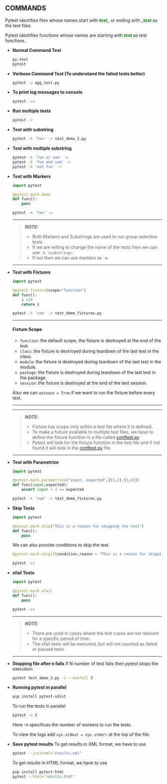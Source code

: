 ## COMMANDS

Pytest identifies files whose names start with <span style="color:green"><b><i>test_</i></b></span> or ending with <span style="color:green"><b><i>_test</i></b></span> as the test files.

Pytest identifies functions whose names are starting with <span style="color:green"><b><i>test</i></b></span> as test functions.

- **Normal Command Test**

  ```bash
  py.test
  pytest
  ```

- **Verbose Command Test (To understand the failed tests better)**

  ```bash
  pytest -v agg_test.py
  ```

- **To print log messages to console**

  ```bash
  pytest -sv
  ```

- **Run multiple tests**

  ```bash
  pytest -v
  ```

- **Test with substring**
  ```bash
  pytest -k 'fun' -v test_demo_2.py
  ```

- **Test with multiple substring**
  ```bash
  pytest -k 'fun or sum' -v
  pytest -k 'fun and sum' -v
  pytest -k 'not fun' -v
  ```

- **Test with Markers**
  ```python
  import pytest
  
  @pytest.mark.demo
  def func():
      pass
  ```
  ```bash
  pytest -m 'fun' -v
  ```

  ---
  > **_NOTE:_**
  > - Both Markers and Substrings are used to run group selective tests.
  > - If we are willing to change the name of the tests then we can use `-k <substring>`.
  > - If not then we can use markers as `-m`.

  ---

- **Test with Fixtures**
  
  ```python
  import pytest

  @pytest.fixture(scope="function")
  def func():
      i =20
      return i
  ```
 
  ```bash
  pytest -k 'sum' -v test_demo_fixtures.py
  ```
  
  ---
  #### **Fixture Scope**
  - `function`: the default scope, the fixture is destroyed at the end of the test.
  - `class`: the fixture is destroyed during teardown of the last test in the class.
  - `module`: the fixture is destroyed during teardown of the last test in the module.
  - `package`: the fixture is destroyed during teardown of the last test in the package.
  - `session`: the fixture is destroyed at the end of the test session.

  Also we can `autouse = True` if we want to run the fixture before every test.
  
  ---

  ---
  > **_NOTE:_**
  > - Fixture has scope only within a test file where it is defined.
  > - To make a fixture available to multiple test files, we have to define the fixture function in a file called [conftest.py](./fixture/conftest.py)
  > - Pytest will look for the fixture function in the test file and if not found it will look in the [conftest.py](./fixture/conftest.py) file.
  
  ---

- **Test with Parametrize**

  ```python
  import pytest

  @pytest.mark.parametrize("input, expected",[(1,2),(3,4)])
  def func(input,expected):
      assert input + 1 == expected
  ```
  
  ```bash
  pytest -k 'sum' -v test_demo_fixtures.py
  ```

- **Skip Tests**

  ```python
  import pytest

  @pytest.mark.skip("This is a reason for skipping the test")
  def func():
      pass
  ```

  We can also provide conditions to skip the test.
  ```python
  @pytest.mark.skipif(condition,reason = "This is a reason for skipping the test")
  ```
  
  ```bash
  pytest -sv
  ```

- **xfail Tests**

  ```python
  import pytest

  @pytest.mark.xfail
  def func():
      pass
  ```
  
  ```bash
  pytest -sv
  ```

  ---
  > **_NOTE:_**
  > - There are used in cases where the test cases are not relevant for a specific period of time.
  > - The xfail tests will be executed, but will not counted as failed or passed tests.

  ---

- **Stopping file after n fails**
  If N number of test fails then pytest stops the execution
  ```bash
  pytest test_demo_2.py -v --maxfail 3
  ```

- **Running pytest in parallel**
  ```bash
  pip install pytest-xdist
  ```
  
  To run the tests in parallel
  ```bash
  pytest -n 2
  ```

  Here -n specifices the number of workers to run the tests.

  To view the logs add `sys.stdout = sys.stderr` at the top of the file.

- **Save pytest results**
  To get results in XML format, we have to use
  ```bash
  pytest --junitxml="results.xml"
  ```
  To get results in HTML format, we have to use
  ```bash
  pip install pytest-html
  pytest --html="results.html"
  ```